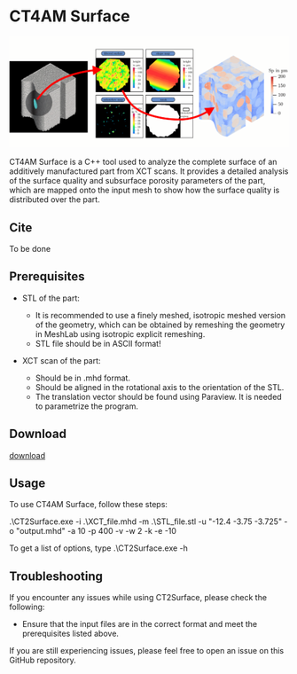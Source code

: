 # CT4AM Surface

![graphical abstract](./doc/GrabsV1.png)

CT4AM Surface is a C++ tool used to analyze the complete surface of an additively manufactured part from XCT scans. It provides a detailed analysis of the surface quality and subsurface porosity parameters of the part, which are mapped onto the input mesh to show how the surface quality is distributed over the part.


## Cite

To be done

## Prerequisites

- STL of the part: 
  - It is recommended to use a finely meshed, isotropic meshed version of the geometry, which can be obtained by remeshing the geometry in MeshLab using isotropic explicit remeshing. 
  - STL file should be in ASCII format!

- XCT scan of the part:
  - Should be in .mhd format.
  - Should be aligned in the rotational axis to the orientation of the STL.
  - The translation vector should be found using Paraview. It is needed to parametrize the program.

## Download

[download](https://github.com/IAM-WK/CT4AM_Surface/releases/download/v0.9/CT2Surface.exe)


## Usage

To use CT4AM Surface, follow these steps:

.\CT2Surface.exe -i .\XCT_file.mhd -m .\STL_file.stl -u "-12.4 -3.75 -3.725" -o "output.mhd" -a 10 -p 400 -v -w 2 -k -e -10

To get a list of options, type 
.\CT2Surface.exe -h


## Troubleshooting

If you encounter any issues while using CT2Surface, please check the following:

- Ensure that the input files are in the correct format and meet the prerequisites listed above.

If you are still experiencing issues, please feel free to open an issue on this GitHub repository.

